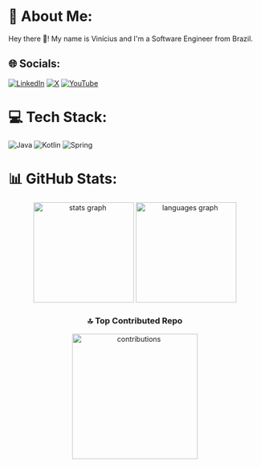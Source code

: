# 💫 About Me:
Hey there 👋! My name is Vinícius and I'm a Software Engineer from Brazil.


## 🌐 Socials:
[![LinkedIn](https://img.shields.io/badge/LinkedIn-%230077B5.svg?logo=linkedin&logoColor=white)](https://linkedin.com/in/rs-vinicius) [![X](https://img.shields.io/badge/X-black.svg?logo=X&logoColor=white)](https://x.com/rsvinicius_dev) [![YouTube](https://img.shields.io/badge/YouTube-%23FF0000.svg?logo=YouTube&logoColor=white)](https://youtube.com/@rsvini) 

# 💻 Tech Stack:
![Java](https://img.shields.io/badge/java-%23ED8B00.svg?style=for-the-badge&logo=openjdk&logoColor=white) ![Kotlin](https://img.shields.io/badge/kotlin-%237F52FF.svg?style=for-the-badge&logo=kotlin&logoColor=white) ![Spring](https://img.shields.io/badge/spring-%236DB33F.svg?style=for-the-badge&logo=spring&logoColor=white)
# 📊 GitHub Stats:
<div align="center">
  <img src="https://github-readme-stats.vercel.app/api?username=rsvinicius&hide_title=false&hide_rank=false&show_icons=true&include_all_commits=true&count_private=true&disable_animations=false&theme=default&locale=en&hide_border=false" height="200" alt="stats graph"  />
  <img src="https://github-readme-stats.vercel.app/api/top-langs?username=rsvinicius&locale=en&hide_title=false&layout=compact&card_width=320&langs_count=5&theme=default&hide_border=false" height="200" alt="languages graph"  />
</div>

<div align="center">
  <h3>🔝 Top Contributed Repo</h2>
    <img src="https://github-contributor-stats.vercel.app/api?username=rsvinicius&limit=5&theme=default_repocard&combine_all_yearly_contributions=true" height="250" alt="contributions"  />
</div>
